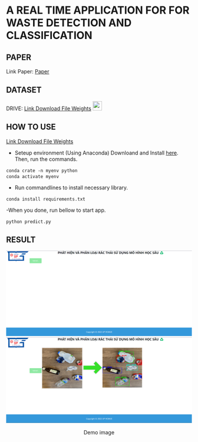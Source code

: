 # A REAL TIME APPLICATION FOR FOR WASTE DETECTION AND CLASSIFICATION

## PAPER

Link Paper: [Paper](https://ijarcce.com/wp-content/uploads/2022/05/IJARCCE.2022.11503.pdf)

## DATASET

DRIVE: [Link Download File Weights](https://drive.google.com/file/d/1E01DtUrGSHm_auKYa2UIBy0DdSC36NhO/view?usp=sharing) 
<img src="https://cdn-icons-png.flaticon.com/512/5968/5968523.png" width="25" height="25"/>

## HOW TO USE
[Link Download File Weights](https://drive.google.com/file/d/1KFt4REEXK4sRZLE21Ihw2hOXdMIcp7AZ/view?usp=sharing)
- Seteup environment (Using Anaconda) Downloand and Install [here](https://docs.conda.io/en/latest/miniconda.html). Then, run the commands.
```
conda crate -n myenv python
conda activate myenv
```
- Run commandlines to install necessary library.
```
conda install requirements.txt
```
-When you done, run bellow to start app.
```
python predict.py
```
## RESULT
![](Img/Screenshot2022-12-01013913.png)
![](Img/Screenshot2022-12-01014207.png)
<p align="center">Demo image</p>
